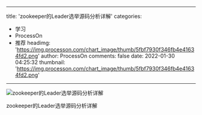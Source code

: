 
---
title: 'zookeeper的Leader选举源码分析详解'
categories: 
 - 学习
 - ProcessOn
 - 推荐
headimg: 'https://img.processon.com/chart_image/thumb/5fbf7930f346fb4e41634fd2.png'
author: ProcessOn
comments: false
date: 2022-01-30 04:25:32
thumbnail: 'https://img.processon.com/chart_image/thumb/5fbf7930f346fb4e41634fd2.png'
---

<div>   
<img class="thumb" alt="zookeeper的Leader选举源码分析详解" src="https://img.processon.com/chart_image/thumb/5fbf7930f346fb4e41634fd2.png" referrerpolicy="no-referrer">
<p>zookeeper的Leader选举源码分析详解</p>  
</div>
            